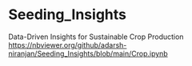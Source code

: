 # Seeding_Insights
Data-Driven Insights for Sustainable Crop Production <br>
https://nbviewer.org/github/adarsh-niranjan/Seeding_Insights/blob/main/Crop.ipynb
